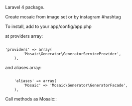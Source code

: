 Laravel 4 package.

Create mosaic from image set or by instagram #hashtag

To install, add to your app/config/app.php

at providers array:

<code>
'providers' => array(
		'Mosaic\Generator\GeneratorServiceProvider',
	),
</code>

and aliases array:

<code>
	'aliases' => array(
		'Mosaic' => 'Mosaic\Generator\GeneratorFacade',
	),
</code>

Call methods as Mosaic::

